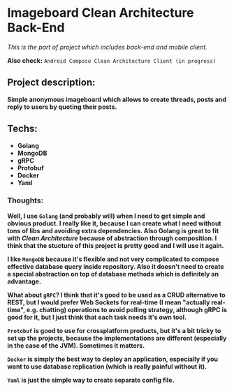 # Imageboard Clean Architecture Back-End

*This is the part of project which includes back-end and mobile client.* 

**Also check:**
`Android Compose Clean Architecture Client (in progress)`

## Project description:
  **Simple anonymous imageboard which allows to create threads, posts and reply to users by quoting their posts.**

## Techs:
- **Golang**
- **MongoDB**
- **gRPC**
- **Protobuf**
- **Docker**
- **Yaml**

### Thoughts:
**Well, I use `Golang` (and probably will) when I need to get simple and obvious product. I really like it, because I can create what I need without tons of libs and avoiding extra dependencies. Also Golang is great to fit with *Clean Architecture* because of abstraction through composition. I think that the stucture of this project is pretty good and I will use it again.**

**I like `MongoDB` because it's flexible and not very complicated to compose effective database query inside repository. Also it doesn't need to create a special abstraction on top of database methods which is definitely an advantage.**

**What about `gRPC`? I think that it's good to be used as a CRUD alternative to REST, but I would prefer Web Sockets for real-time (I mean "actually real-time", e.g. chatting) operations to avoid polling strategy, although gRPC is good for it, but I just think that each task needs it's own tool.**

**`Protobuf` is good to use for crossplatform products, but it's a bit tricky to set up the projects, because the implementations are different (especially in the case of the JVM). Sometimes it matters.**

**`Docker` is simply the best way to deploy an application, especially if you want to use database replication (which is really painful without it).**

**`Yaml` is just the simple way to create separate config file.**
